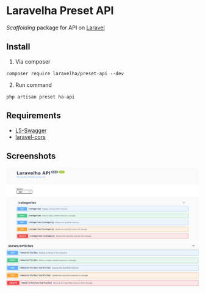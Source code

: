 # Laravelha Preset API
*Scaffolding* package for API on [Laravel](https://laravel.com/)

## Install

1. Via composer
```shell script
composer require laravelha/preset-api --dev
```
2. Run command 
```shell script
php artisan preset ha-api
```

## Requirements
* [L5-Swagger](https://github.com/DarkaOnLine/L5-Swagger)
* [laravel-cors](https://github.com/fruitcake/laravel-cors)

## Screenshots

![Categories](/.github/images/laravelha-poc-api.jpeg)
![News/Articles](/.github/images/laravelha-poc-api-package.jpeg)




